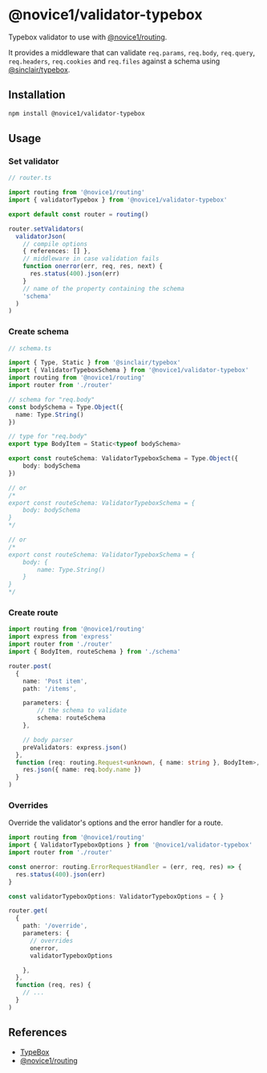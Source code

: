 # @novice1/validator-typebox

Typebox validator to use with [@novice1/routing](https://www.npmjs.com/package/@novice1/routing).

It provides a middleware that can validate `req.params`, `req.body`, `req.query`, `req.headers`, `req.cookies` and `req.files` against a schema using [@sinclair/typebox](https://www.npmjs.com/package/@sinclair/typebox).

## Installation

```bash
npm install @novice1/validator-typebox
```

## Usage

### Set validator

```ts
// router.ts

import routing from '@novice1/routing'
import { validatorTypebox } from '@novice1/validator-typebox'

export default const router = routing()

router.setValidators(
  validatorJson(
    // compile options
    { references: [] },
    // middleware in case validation fails
    function onerror(err, req, res, next) {
      res.status(400).json(err)
    }
    // name of the property containing the schema
    'schema'
  )
)
```

### Create schema 

```ts
// schema.ts

import { Type, Static } from '@sinclair/typebox'
import { ValidatorTypeboxSchema } from '@novice1/validator-typebox'
import routing from '@novice1/routing'
import router from './router'

// schema for "req.body"
const bodySchema = Type.Object({                
  name: Type.String()                            
})

// type for "req.body"
export type BodyItem = Static<typeof bodySchema>

export const routeSchema: ValidatorTypeboxSchema = Type.Object({
    body: bodySchema
})

// or
/*
export const routeSchema: ValidatorTypeboxSchema = {
    body: bodySchema
}
*/

// or
/*
export const routeSchema: ValidatorTypeboxSchema = {
    body: {                
        name: Type.String()                            
    }
}
*/
```

### Create route

```ts
import routing from '@novice1/routing'
import express from 'express'
import router from './router'
import { BodyItem, routeSchema } from './schema'

router.post(
  {
    name: 'Post item',
    path: '/items',

    parameters: {
        // the schema to validate
        schema: routeSchema
    },

    // body parser
    preValidators: express.json()
  },
  function (req: routing.Request<unknown, { name: string }, BodyItem>, res) {
    res.json({ name: req.body.name })
  }
)
```

### Overrides

Override the validator's options and the error handler for a route.

```ts
import routing from '@novice1/routing'
import { ValidatorTypeboxOptions } from '@novice1/validator-typebox'
import router from './router'

const onerror: routing.ErrorRequestHandler = (err, req, res) => {
  res.status(400).json(err)
}

const validatorTypeboxOptions: ValidatorTypeboxOptions = { }

router.get(
  {
    path: '/override',
    parameters: {
      // overrides
      onerror, 
      validatorTypeboxOptions

    },
  },
  function (req, res) {
    // ...
  }
)
```

## References

- [TypeBox](https://www.npmjs.com/package/@sinclair/typebox)
- [@novice1/routing](https://www.npmjs.com/package/@novice1/routing)